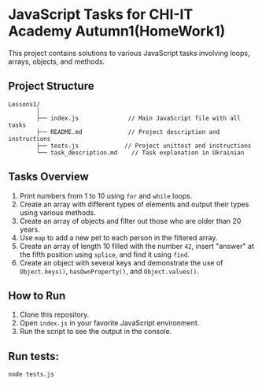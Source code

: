 # JavaScript Tasks for CHI-IT Academy Autumn1(HomeWork1)

This project contains solutions to various JavaScript tasks involving loops, arrays, objects, and methods.

## Project Structure



    Lessons1/
            │
            ├── index.js              // Main JavaScript file with all tasks
            ├── README.md             // Project description and instructions
            ├── tests.js             // Project unittest and instructions
            └── task_description.md    // Task explanation in Ukrainian




## Tasks Overview

1. Print numbers from 1 to 10 using `for` and `while` loops.
2. Create an array with different types of elements and output their types using various methods.
3. Create an array of objects and filter out those who are older than 20 years.
4. Use `map` to add a new pet to each person in the filtered array.
5. Create an array of length 10 filled with the number `42`, insert "answer" at the fifth position using `splice`, and find it using `find`.
6. Create an object with several keys and demonstrate the use of `Object.keys()`, `hasOwnProperty()`, and `Object.values()`.

## How to Run

1. Clone this repository.
2. Open `index.js` in your favorite JavaScript environment.
3. Run the script to see the output in the console.


##  Run tests:
```bash
node tests.js
````
